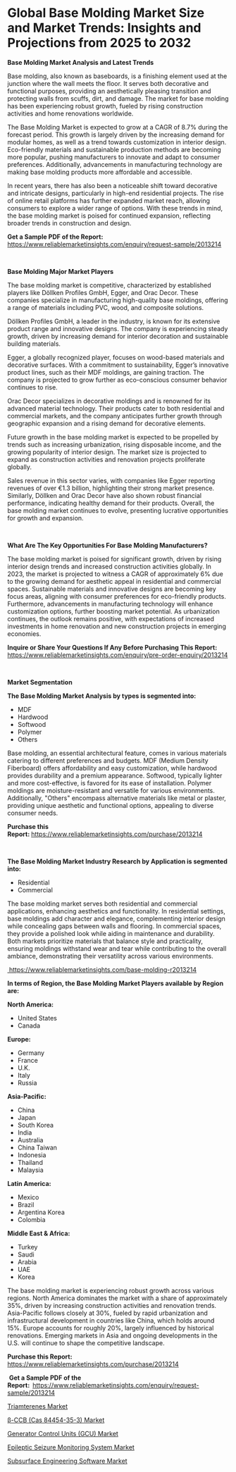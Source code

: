 <p><h1>Global Base Molding Market Size and Market Trends: Insights and Projections from 2025 to 2032</h1></p><p><strong>Base Molding Market Analysis and Latest Trends</strong></p>
<p><p>Base molding, also known as baseboards, is a finishing element used at the junction where the wall meets the floor. It serves both decorative and functional purposes, providing an aesthetically pleasing transition and protecting walls from scuffs, dirt, and damage. The market for base molding has been experiencing robust growth, fueled by rising construction activities and home renovations worldwide.</p><p>The Base Molding Market is expected to grow at a CAGR of 8.7% during the forecast period. This growth is largely driven by the increasing demand for modular homes, as well as a trend towards customization in interior design. Eco-friendly materials and sustainable production methods are becoming more popular, pushing manufacturers to innovate and adapt to consumer preferences. Additionally, advancements in manufacturing technology are making base molding products more affordable and accessible. </p><p>In recent years, there has also been a noticeable shift toward decorative and intricate designs, particularly in high-end residential projects. The rise of online retail platforms has further expanded market reach, allowing consumers to explore a wider range of options. With these trends in mind, the base molding market is poised for continued expansion, reflecting broader trends in construction and design.</p></p>
<p><strong>Get a Sample PDF of the Report:&nbsp;</strong> <a href="https://www.reliablemarketinsights.com/enquiry/request-sample/2013214?utm_campaign=2264&utm_medium=2&utm_source=Github&utm_content=ia&utm_term=30012025&utm_id=base-molding">https://www.reliablemarketinsights.com/enquiry/request-sample/2013214</a></p>
<p>&nbsp;</p>
<p><strong>Base Molding Major Market Players</strong></p>
<p><p>The base molding market is competitive, characterized by established players like Döllken Profiles GmbH, Egger, and Orac Decor. These companies specialize in manufacturing high-quality base moldings, offering a range of materials including PVC, wood, and composite solutions.</p><p>Döllken Profiles GmbH, a leader in the industry, is known for its extensive product range and innovative designs. The company is experiencing steady growth, driven by increasing demand for interior decoration and sustainable building materials.</p><p>Egger, a globally recognized player, focuses on wood-based materials and decorative surfaces. With a commitment to sustainability, Egger’s innovative product lines, such as their MDF moldings, are gaining traction. The company is projected to grow further as eco-conscious consumer behavior continues to rise.</p><p>Orac Decor specializes in decorative moldings and is renowned for its advanced material technology. Their products cater to both residential and commercial markets, and the company anticipates further growth through geographic expansion and a rising demand for decorative elements.</p><p>Future growth in the base molding market is expected to be propelled by trends such as increasing urbanization, rising disposable income, and the growing popularity of interior design. The market size is projected to expand as construction activities and renovation projects proliferate globally.</p><p>Sales revenue in this sector varies, with companies like Egger reporting revenues of over €1.3 billion, highlighting their strong market presence. Similarly, Döllken and Orac Decor have also shown robust financial performance, indicating healthy demand for their products. Overall, the base molding market continues to evolve, presenting lucrative opportunities for growth and expansion.</p></p>
<p>&nbsp;</p>
<p><strong>What Are The Key Opportunities For Base Molding Manufacturers?</strong></p>
<p><p>The base molding market is poised for significant growth, driven by rising interior design trends and increased construction activities globally. In 2023, the market is projected to witness a CAGR of approximately 6% due to the growing demand for aesthetic appeal in residential and commercial spaces. Sustainable materials and innovative designs are becoming key focus areas, aligning with consumer preferences for eco-friendly products. Furthermore, advancements in manufacturing technology will enhance customization options, further boosting market potential. As urbanization continues, the outlook remains positive, with expectations of increased investments in home renovation and new construction projects in emerging economies.</p></p>
<p><strong>Inquire or Share Your Questions If Any Before Purchasing This Report:</strong> <a href="https://www.reliablemarketinsights.com/enquiry/pre-order-enquiry/2013214?utm_campaign=2264&utm_medium=2&utm_source=Github&utm_content=ia&utm_term=30012025&utm_id=base-molding">https://www.reliablemarketinsights.com/enquiry/pre-order-enquiry/2013214</a></p>
<p>&nbsp;</p>
<p><strong>Market Segmentation</strong></p>
<p><strong>The Base Molding Market Analysis by types is segmented into:</strong></p>
<p><ul><li>MDF</li><li>Hardwood</li><li>Softwood</li><li>Polymer</li><li>Others</li></ul></p>
<p><p>Base molding, an essential architectural feature, comes in various materials catering to different preferences and budgets. MDF (Medium Density Fiberboard) offers affordability and easy customization, while hardwood provides durability and a premium appearance. Softwood, typically lighter and more cost-effective, is favored for its ease of installation. Polymer moldings are moisture-resistant and versatile for various environments. Additionally, "Others" encompass alternative materials like metal or plaster, providing unique aesthetic and functional options, appealing to diverse consumer needs.</p></p>
<p><strong>Purchase this Report:&nbsp;</strong><a href="https://www.reliablemarketinsights.com/purchase/2013214?utm_campaign=2264&utm_medium=2&utm_source=Github&utm_content=ia&utm_term=30012025&utm_id=base-molding">https://www.reliablemarketinsights.com/purchase/2013214</a></p>
<p>&nbsp;</p>
<p><strong>The Base Molding Market Industry Research by Application is segmented into:</strong></p>
<p><ul><li>Residential</li><li>Commercial</li></ul></p>
<p><p>The base molding market serves both residential and commercial applications, enhancing aesthetics and functionality. In residential settings, base moldings add character and elegance, complementing interior design while concealing gaps between walls and flooring. In commercial spaces, they provide a polished look while aiding in maintenance and durability. Both markets prioritize materials that balance style and practicality, ensuring moldings withstand wear and tear while contributing to the overall ambiance, demonstrating their versatility across various environments.</p></p>
<p><a href="https://www.reliablemarketinsights.com/base-molding-r2013214?utm_campaign=2264&utm_medium=2&utm_source=Github&utm_content=ia&utm_term=30012025&utm_id=base-molding">&nbsp;https://www.reliablemarketinsights.com/base-molding-r2013214</a></p>
<p><strong>In terms of Region, the Base Molding Market Players available by Region are:</strong></p>
<p>
    <p> <strong> North America: </strong>
        <ul>
            <li>United States</li>
            <li>Canada</li>
        </ul>
        </p> 
    <p> <strong> Europe: </strong>
        <ul>
            <li>Germany</li>
            <li>France</li>
            <li>U.K.</li>
            <li>Italy</li>
            <li>Russia</li>
        </ul>
        </p> 
    <p> <strong> Asia-Pacific: </strong>
        <ul>
            <li>China</li>
            <li>Japan</li>
            <li>South Korea</li>
            <li>India</li>
            <li>Australia</li>
            <li>China Taiwan</li>
            <li>Indonesia</li>
            <li>Thailand</li>
            <li>Malaysia</li>
        </ul>
        </p> 
    <p> <strong> Latin America: </strong>
        <ul>
            <li>Mexico</li>
            <li>Brazil</li>
            <li>Argentina Korea</li>
            <li>Colombia</li>
        </ul>
        </p> 
    <p> <strong> Middle East & Africa: </strong>
        <ul>
            <li>Turkey</li>
            <li>Saudi</li>
            <li>Arabia</li>
            <li>UAE</li>
            <li>Korea</li>
        </ul>
    </p>
    </p>
<p><p>The base molding market is experiencing robust growth across various regions. North America dominates the market with a share of approximately 35%, driven by increasing construction activities and renovation trends. Asia-Pacific follows closely at 30%, fueled by rapid urbanization and infrastructural development in countries like China, which holds around 15%. Europe accounts for roughly 20%, largely influenced by historical renovations. Emerging markets in Asia and ongoing developments in the U.S. will continue to shape the competitive landscape.</p></p>
<p><strong>Purchase this Report: </strong><a href="https://www.reliablemarketinsights.com/purchase/2013214?utm_campaign=2264&utm_medium=2&utm_source=Github&utm_content=ia&utm_term=30012025&utm_id=base-molding">https://www.reliablemarketinsights.com/purchase/2013214</a></p>
<p>&nbsp;<strong>Get a Sample PDF of the Report:&nbsp;&nbsp;</strong><a href="https://www.reliablemarketinsights.com/enquiry/request-sample/2013214?utm_campaign=2264&utm_medium=2&utm_source=Github&utm_content=ia&utm_term=30012025&utm_id=base-molding">https://www.reliablemarketinsights.com/enquiry/request-sample/2013214</a></p>
<p><strong></strong></p>
<p><p><a href="https://www.linkedin.com/pulse/insightful-triamterenes-market-size-expected-cagr-87-during-uwvkc?utm_campaign=2264&utm_medium=2&utm_source=Github&utm_content=ia&utm_term=30012025&utm_id=base-molding">Triamterenes Market</a></p><p><a href="https://www.linkedin.com/pulse/%CE%B2-ccb-cas-84454-35-3-market-size-striking-cagr-111-from-x8iqf?utm_campaign=2264&utm_medium=2&utm_source=Github&utm_content=ia&utm_term=30012025&utm_id=base-molding">β-CCB (Cas 84454-35-3) Market</a></p><p><a href="https://www.linkedin.com/pulse/global-generator-control-units-gcu-market-outlook-growth-ncl4c?utm_campaign=2264&utm_medium=2&utm_source=Github&utm_content=ia&utm_term=30012025&utm_id=base-molding">Generator Control Units (GCU) Market</a></p><p><a href="https://www.linkedin.com/pulse/epileptic-seizure-monitoring-system-market-analysis-industry-75bcf?utm_campaign=2264&utm_medium=2&utm_source=Github&utm_content=ia&utm_term=30012025&utm_id=base-molding">Epileptic Seizure Monitoring System Market</a></p><p><a href="https://www.linkedin.com/pulse/research-examination-onthe-subsurface-engineering-software-mytwf?utm_campaign=2264&utm_medium=2&utm_source=Github&utm_content=ia&utm_term=30012025&utm_id=base-molding">Subsurface Engineering Software Market</a></p></p>